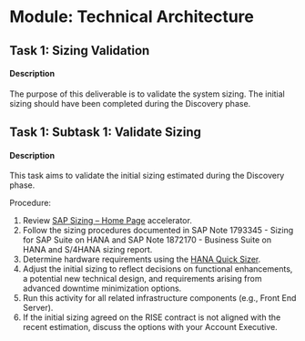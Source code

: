 
# Module: Technical Architecture
## Task 1: Sizing Validation
#### Description
The purpose of this deliverable is to validate the system sizing. The initial sizing should have been completed during the Discovery phase.
## Task 1: Subtask 1: Validate Sizing
#### Description
This task aims to validate the initial sizing estimated during the Discovery phase.

Procedure:
1. Review [SAP Sizing – Home Page](https://www.sap.com/about/benchmark/sizing.what-is-sizing.html) accelerator.
2. Follow the sizing procedures documented in SAP Note 1793345 - Sizing for SAP Suite on HANA and SAP Note 1872170 - Business Suite on HANA and S/4HANA sizing report.
3. Determine hardware requirements using the [HANA Quick Sizer](https://apps.support.sap.com/sap(bD1lbiZjPTAwMQ==)/bc/bsp/sap/qs_oberflaeche/hana.do?sap-language=en&).
4. Adjust the initial sizing to reflect decisions on functional enhancements, a potential new technical design, and requirements arising from advanced downtime minimization options.
5. Run this activity for all related infrastructure components (e.g., Front End Server).
6. If the initial sizing agreed on the RISE contract is not aligned with the recent estimation, discuss the options with your Account Executive.
